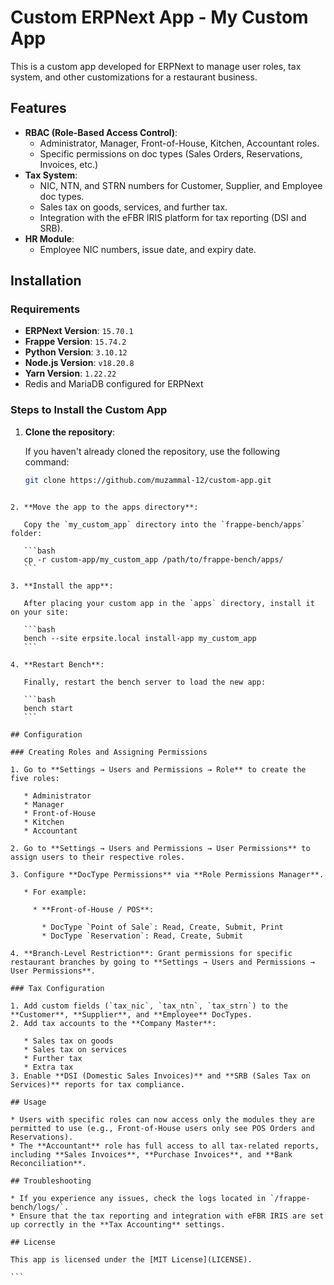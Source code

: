 # Custom ERPNext App - My Custom App

This is a custom app developed for ERPNext to manage user roles, tax system, and other customizations for a restaurant business.

## Features

- **RBAC (Role-Based Access Control)**: 
  - Administrator, Manager, Front-of-House, Kitchen, Accountant roles.
  - Specific permissions on doc types (Sales Orders, Reservations, Invoices, etc.)
- **Tax System**:
  - NIC, NTN, and STRN numbers for Customer, Supplier, and Employee doc types.
  - Sales tax on goods, services, and further tax.
  - Integration with the eFBR IRIS platform for tax reporting (DSI and SRB).
- **HR Module**:
  - Employee NIC numbers, issue date, and expiry date.

## Installation

### Requirements

- **ERPNext Version**: `15.70.1` 
- **Frappe Version**: `15.74.2`
- **Python Version**: `3.10.12` 
- **Node.js Version**: `v18.20.8`
- **Yarn Version**: `1.22.22`
- Redis and MariaDB configured for ERPNext

### Steps to Install the Custom App

1. **Clone the repository**:
   
   If you haven't already cloned the repository, use the following command:
   
   ```bash
   git clone https://github.com/muzammal-12/custom-app.git
````

2. **Move the app to the apps directory**:

   Copy the `my_custom_app` directory into the `frappe-bench/apps` folder:

   ```bash
   cp -r custom-app/my_custom_app /path/to/frappe-bench/apps/
   ```

3. **Install the app**:

   After placing your custom app in the `apps` directory, install it on your site:

   ```bash
   bench --site erpsite.local install-app my_custom_app
   ```

4. **Restart Bench**:

   Finally, restart the bench server to load the new app:

   ```bash
   bench start
   ```

## Configuration

### Creating Roles and Assigning Permissions

1. Go to **Settings → Users and Permissions → Role** to create the five roles:

   * Administrator
   * Manager
   * Front-of-House
   * Kitchen
   * Accountant

2. Go to **Settings → Users and Permissions → User Permissions** to assign users to their respective roles.

3. Configure **DocType Permissions** via **Role Permissions Manager**.

   * For example:

     * **Front-of-House / POS**:

       * DocType `Point of Sale`: Read, Create, Submit, Print
       * DocType `Reservation`: Read, Create, Submit

4. **Branch-Level Restriction**: Grant permissions for specific restaurant branches by going to **Settings → Users and Permissions → User Permissions**.

### Tax Configuration

1. Add custom fields (`tax_nic`, `tax_ntn`, `tax_strn`) to the **Customer**, **Supplier**, and **Employee** DocTypes.
2. Add tax accounts to the **Company Master**:

   * Sales tax on goods
   * Sales tax on services
   * Further tax
   * Extra tax
3. Enable **DSI (Domestic Sales Invoices)** and **SRB (Sales Tax on Services)** reports for tax compliance.

## Usage

* Users with specific roles can now access only the modules they are permitted to use (e.g., Front-of-House users only see POS Orders and Reservations).
* The **Accountant** role has full access to all tax-related reports, including **Sales Invoices**, **Purchase Invoices**, and **Bank Reconciliation**.

## Troubleshooting

* If you experience any issues, check the logs located in `/frappe-bench/logs/`.
* Ensure that the tax reporting and integration with eFBR IRIS are set up correctly in the **Tax Accounting** settings.

## License

This app is licensed under the [MIT License](LICENSE).

```
